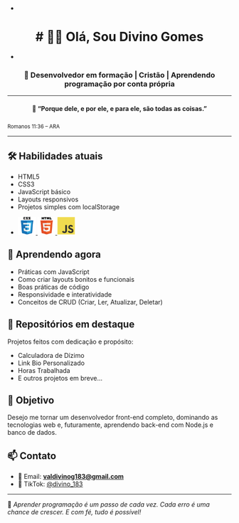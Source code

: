 *

<h1 align="center"># 👨‍💻 Olá, Sou Divino Gomes</h1>

*

<h3 align="center">🎯 Desenvolvedor em formação | Cristão | Aprendendo programação por conta própria</h3>

---

<h4 align="center">📖 “Porque dele, e por ele, e para ele, são todas as coisas.” </h4> 
<sub align="left">Romanos 11:36 – ARA</sub>

---

## 🛠️ Habilidades atuais
- HTML5
- CSS3
- JavaScript básico
- Layouts responsivos
- Projetos simples com localStorage
- <p align="left"> <a href="https://www.w3schools.com/css/" target="_blank" rel="noreferrer"> <img src="https://raw.githubusercontent.com/devicons/devicon/master/icons/css3/css3-original-wordmark.svg" alt="css3" width="40" height="40"/> </a> <a href="https://www.w3.org/html/" target="_blank" rel="noreferrer"> <img src="https://raw.githubusercontent.com/devicons/devicon/master/icons/html5/html5-original-wordmark.svg" alt="html5" width="40" height="40"/> </a> <a href="https://developer.mozilla.org/en-US/docs/Web/JavaScript" target="_blank" rel="noreferrer"> <img src="https://raw.githubusercontent.com/devicons/devicon/master/icons/javascript/javascript-original.svg" alt="javascript" width="40" height="40"/> </a> </p>

## 🌱 Aprendendo agora
- Práticas com JavaScript
- Como criar layouts bonitos e funcionais
- Boas práticas de código
- Responsividade e interatividade
- Conceitos de CRUD (Criar, Ler, Atualizar, Deletar)

## 📁 Repositórios em destaque
Projetos feitos com dedicação e propósito:
- Calculadora de Dízimo 
- Link Bio Personalizado 
- Horas Trabalhada 
- E outros projetos em breve...

## 🎯 Objetivo
Desejo me tornar um desenvolvedor front-end completo, dominando as tecnologias web e, futuramente, aprendendo back-end com Node.js e banco de dados.

## 📫 Contato
- 📧 Email: **valdivinog183@gmail.com**
- 🎵 TikTok: [@divino_183](https://www.tiktok.com/@divino_183)

---

🧠 *Aprender programação é um passo de cada vez. Cada erro é uma chance de crescer. E com fé, tudo é possível!*
